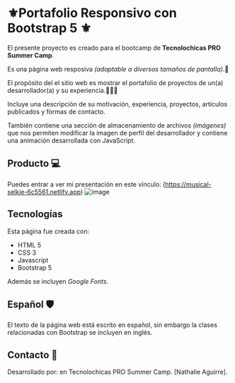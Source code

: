  # ⚜️Portafolio Responsivo con Bootstrap 5 ⚜️

El presente proyecto es creado para el bootcamp de **Tecnolochicas PRO Summer Camp**.

Es una página web resposiva *(adaptable a diversos tamaños de pantalla)*.🫠

El propósito del el sitio web es mostrar el portafolio de proyectos de un(a) desarrollador(a) y su experiencia.👩🏻‍💻

Incluye una descripción de su motivación, experiencia, proyectos, artículos publicados y formas de contacto.

También contiene una sección de almacenamiento de archivos *(imágenes)* que nos permiten modificar la imagen de perfil del desarrollador y contiene una animación desarrollada con JavaScript.

## Producto 💻
Puedes entrar a ver mi presentación en este vínculo: (https://musical-selkie-6c5561.netlify.app) 
![image](https://github.com/Nath-S10/portafolio/assets/140439315/6e3ebc78-0f88-4943-b385-c5151b4bd673)


## Tecnologías

Esta página fue creada con:

* HTML 5
* CSS 3
* Javascript
* Bootstrap 5

Además se incluyen *Google Fonts*.

## Español 🛡
 El texto de la página web está escrito en español, sin embargo la clases relacionadas con Bootstrap se incluyen en inglés.

## Contacto 📨

Desarrollado por:  en Tecnolochicas PRO Summer Camp.
[Nathalie Aguirre]. 
